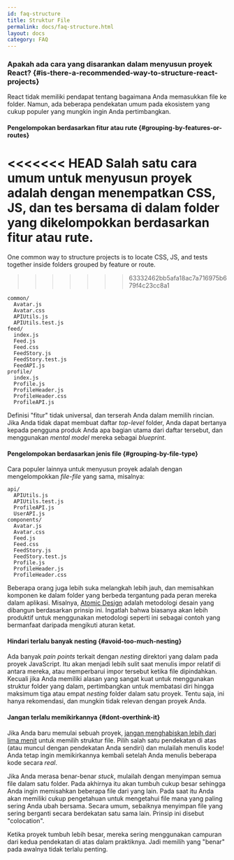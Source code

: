 ```yaml
---
id: faq-structure
title: Struktur File
permalink: docs/faq-structure.html
layout: docs
category: FAQ
---
```


### Apakah ada cara yang disarankan dalam menyusun proyek React? {#is-there-a-recommended-way-to-structure-react-projects}

React tidak memiliki pendapat tentang bagaimana Anda memasukkan file ke folder. Namun, ada beberapa pendekatan umum pada ekosistem yang cukup populer yang mungkin ingin Anda pertimbangkan.

#### Pengelompokan berdasarkan fitur atau rute {#grouping-by-features-or-routes}

<<<<<<< HEAD
Salah satu cara umum untuk menyusun proyek adalah dengan menempatkan CSS, JS, dan tes bersama di dalam folder yang dikelompokkan berdasarkan fitur atau rute.
=======
One common way to structure projects is to locate CSS, JS, and tests together inside folders grouped by feature or route.
>>>>>>> 63332462bb5afa18ac7a716975b679f4c23cc8a1

```
common/
  Avatar.js
  Avatar.css
  APIUtils.js
  APIUtils.test.js
feed/
  index.js
  Feed.js
  Feed.css
  FeedStory.js
  FeedStory.test.js
  FeedAPI.js
profile/
  index.js
  Profile.js
  ProfileHeader.js
  ProfileHeader.css
  ProfileAPI.js
```

Definisi "fitur" tidak universal, dan terserah Anda dalam memilih rincian. Jika Anda tidak dapat membuat daftar *top-level* folder, Anda dapat bertanya kepada pengguna produk Anda apa bagian utama dari daftar tersebut, dan menggunakan *mental model*  mereka sebagai *blueprint*.

#### Pengelompokan berdasarkan jenis file {#grouping-by-file-type}

Cara populer lainnya untuk menyusun proyek adalah dengan mengelompokkan *file-file* yang sama, misalnya:

```
api/
  APIUtils.js
  APIUtils.test.js
  ProfileAPI.js
  UserAPI.js
components/
  Avatar.js
  Avatar.css
  Feed.js
  Feed.css
  FeedStory.js
  FeedStory.test.js
  Profile.js
  ProfileHeader.js
  ProfileHeader.css
```

Beberapa orang juga lebih suka melangkah lebih jauh, dan memisahkan komponen ke dalam folder yang berbeda tergantung pada peran mereka dalam aplikasi. Misalnya, [Atomic Design](http://bradfrost.com/blog/post/atomic-web-design/) adalah metodologi desain yang dibangun berdasarkan prinsip ini. Ingatlah bahwa biasanya akan lebih produktif untuk menggunakan metodologi seperti ini sebagai contoh yang bermanfaat daripada mengikuti aturan ketat.

#### Hindari terlalu banyak nesting {#avoid-too-much-nesting}

Ada banyak *pain points* terkait dengan *nesting* direktori yang dalam pada proyek JavaScript. Itu akan menjadi lebih sulit saat menulis impor relatif di antara mereka, atau memperbarui impor tersebut ketika file dipindahkan. Kecuali jika Anda memiliki alasan yang sangat kuat untuk menggunakan struktur folder yang dalam, pertimbangkan untuk membatasi diri hingga maksimum tiga atau empat *nesting* folder dalam satu proyek. Tentu saja, ini hanya rekomendasi, dan mungkin tidak relevan dengan proyek Anda.

#### Jangan terlalu memikirkannya {#dont-overthink-it}

Jika Anda baru memulai sebuah proyek, [jangan menghabiskan lebih dari lima menit](https://en.wikipedia.org/wiki/Analysis_paralysis) untuk memilih struktur file. Pilih salah satu pendekatan di atas (atau muncul dengan pendekatan Anda sendiri) dan mulailah menulis kode! Anda tetap ingin memikirkannya kembali setelah Anda menulis beberapa kode secara *real*.

Jika Anda merasa benar-benar *stuck*, mulailah dengan menyimpan semua file dalam satu folder. Pada akhirnya itu akan tumbuh cukup besar sehingga Anda ingin memisahkan beberapa file dari yang lain. Pada saat itu Anda akan memiliki cukup pengetahuan untuk mengetahui file mana yang paling sering Anda ubah bersama. Secara umum, sebaiknya menyimpan file yang sering berganti secara berdekatan satu sama lain. Prinsip ini disebut "colocation".

Ketika proyek tumbuh lebih besar, mereka sering menggunakan campuran dari kedua pendekatan di atas dalam praktiknya. Jadi memilih yang "benar" pada awalnya tidak terlalu penting.
